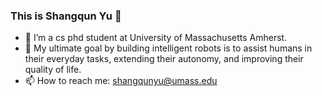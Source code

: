 ### This is Shangqun Yu  👋
- 🔭 I’m a cs phd student at University of Massachusetts Amherst.
- 👯 My ultimate goal by building intelligent robots is to assist humans in their everyday tasks, extending their autonomy, and improving their quality of life.
- 📫 How to reach me: shangqunyu@umass.edu

<!--
**ShangqunYu/ShangqunYu** is a ✨ _special_ ✨ repository because its `README.md` (this file) appears on your GitHub profile.


-->
